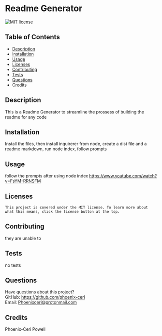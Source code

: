# Readme Generator

  [![MIT license](https://img.shields.io/badge/License-MIT-blue.svg)](https://lbesson.mit-license.org/)

  ## Table of Contents
  * [Description](#description)
  * [Installation](#installation)
  * [Usage](#usage)
  * [Licenses](#licenses)
  * [Contributing](#contributing)
  * [Tests](#tests)
  * [Questions](#questions)
  * [Credits](#credits)

  ## Description
  This is a Readme Generator to streamline the prossess of building the readme for any code

  ## Installation
  Install the files, then install inquirerer from node, create a dist file and a readme markdown, run node index, follow prompts

  ## Usage
  follow the prompts after using node index
  https://www.youtube.com/watch?v=FsYM-RRNSFM

  ## Licenses
    This project is covered under the MIT license. To learn more about what this means, click the license button at the top.

  ## Contributing
  they are unable to

  ## Tests
  no tests

  ## Questions
  Have questions about this project?  
  GitHub: https://github.com/phoenix-ceri  
  Email: Phoenixceri@protonmail.com

  ## Credits
  Phoenix-Ceri Powell
